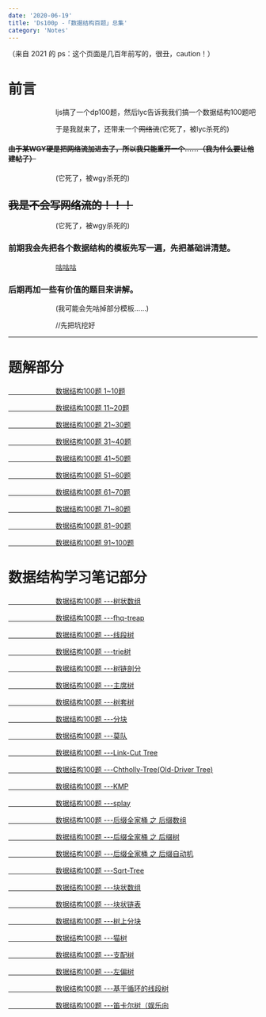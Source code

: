 ```yaml
---
date: '2020-06-19'
title: 'Ds100p -「数据结构百题」总集'
category: 'Notes'
---
```


（来自 2021 的 ps：这个页面是几百年前写的，很丑，caution！）

# 前言

$\qquad \qquad \qquad$ljs搞了一个dp100题，然后lyc告诉我我们搞一个数据结构100题吧

$\qquad \qquad \qquad$于是我就来了，还带来一个~~网络流~~(它死了，被lyc杀死的)

#### ~~由于某WGY硬是把网络流加进去了，所以我只能重开一个……（我为什么要让他建帖子）~~
$\qquad \qquad \qquad$(它死了，被wgy杀死的)
## ~~我是不会写网络流的！！！~~
$\qquad \qquad \qquad$(它死了，被wgy杀死的)
### 前期我会先把各个数据结构的模板先写一遍，先把基础讲清楚。

$\qquad \qquad \qquad$<a href = "https://image.baidu.com/search/index?tn=baiduimage&ct=201326592&lm=-1&cl=2&ie=gb18030&word=%B9%BE%B9%BE%B9%BE&fr=ala&ala=1&alatpl=adress&pos=0&hs=2&xthttps=111111" class="ui gray label">咕咕咕</a>

### 后期再加一些有价值的题目来讲解。

$\qquad \qquad \qquad$(我可能会先咕掉部分模板……)

$\qquad \qquad \qquad$//先把坑挖好


----

# 题解部分

[$\qquad \qquad \qquad$数据结构100题 1~10题](https://www.cnblogs.com/orchid-any/p/13695912.html)

[$\qquad \qquad \qquad$数据结构100题 11~20题](https://www.cnblogs.com/orchid-any/p/13696025.html)

[$\qquad \qquad \qquad$数据结构100题 21~30题](https://www.cnblogs.com/orchid-any/p/13696030.html)

[$\qquad \qquad \qquad$数据结构100题 31~40题](https://www.cnblogs.com/orchid-any/p/13696038.html)

[$\qquad \qquad \qquad$数据结构100题 41~50题](https://www.cnblogs.com/orchid-any/p/13696395.html)

[$\qquad \qquad \qquad$数据结构100题 51~60题](https://www.cnblogs.com/orchid-any/p/13696498.html)

[$\qquad \qquad \qquad$数据结构100题 61~70题](https://www.cnblogs.com/orchid-any/p/13696514.html)

[$\qquad \qquad \qquad$数据结构100题 71~80题](https://www.cnblogs.com/orchid-any/p/13696522.html)

[$\qquad \qquad \qquad$数据结构100题 81~90题](https://www.cnblogs.com/orchid-any/p/13696551.html)

[$\qquad \qquad \qquad$数据结构100题 91~100题](https://www.cnblogs.com/orchid-any/p/13696565.html)

# 数据结构学习笔记部分

[$\qquad \qquad \qquad$数据结构100题 ---树状数组](/2020/02/05/DS100P-BINARY-INDEXED-TREE/)

[$\qquad \qquad \qquad$数据结构100题 ---fhq-treap](/2020/02/06/DS100P-FHQ-TREAP/)

[$\qquad \qquad \qquad$数据结构100题 ---线段树](/2020/02/07/DS100P-SEGMENT-TREE/)

[$\qquad \qquad \qquad$数据结构100题 ---trie树](/2020/02/07/DS100P-TRIE/)

[$\qquad \qquad \qquad$数据结构100题 ---树链剖分](/2020/02/07/DS100P-TREE-CHAIN-SPLITTING/)

[$\qquad \qquad \qquad$数据结构100题 ---主席树](/2020/02/07/DS100P-CHAIRMAN-TREE/)

[$\qquad \qquad \qquad$数据结构100题 ---树套树](/2020/02/07/DS100P-TREE-COVER-TREE/)

[$\qquad \qquad \qquad$数据结构100题 ---分块](/2020/02/07/DS100P-FENKUAI/)

[$\qquad \qquad \qquad$数据结构100题 ---莫队](/2020/02/07/DS100P-MO-ALGORITHM/)

[$\qquad \qquad \qquad$数据结构100题 ---Link-Cut Tree](/2020/02/07/DS100P-LINK-CUT-TREE/)

[$\qquad \qquad \qquad$数据结构100题 ---Chtholly-Tree(Old-Driver Tree)](/2020/02/07/DS100P-CHTHOLLY-TREE/)

[$\qquad \qquad \qquad$数据结构100题 ---KMP](/2020/02/07/DS100P-KMP-STRING/)

[$\qquad \qquad \qquad$数据结构100题 ---splay](/2020/02/07/DS100P-SPLAY/)

[$\qquad \qquad \qquad$数据结构100题 ---后缀全家桶 之 后缀数组](/2020/02/07/DS100P-SUFFIX-ARRAY/)

[$\qquad \qquad \qquad$数据结构100题 ---后缀全家桶 之 后缀树](/2020/02/07/DS100P-SUFFIX-TREE/)

[$\qquad \qquad \qquad$数据结构100题 ---后缀全家桶 之 后缀自动机](/2020/02/07/DS100P-SUFFIX-AUTOMATON/)

[$\qquad \qquad \qquad$数据结构100题 ---Sqrt-Tree](/2020/02/07/DS100P-SQRT-TREE/)

[$\qquad \qquad \qquad$数据结构100题 ---块状数组](/2020/02/07/DS100P-BLOCK-ARRAY/)

[$\qquad \qquad \qquad$数据结构100题 ---块状链表](/2020/02/07/DS100P-BLOCK-LIST/)

[$\qquad \qquad \qquad$数据结构100题 ---树上分块](/2020/02/07/DS100P-BLOCK-LIST/)

[$\qquad \qquad \qquad$数据结构100题 ---猫树](/2020/02/08/DS100P-CAT-TREE/)

<!-- [$\qquad \qquad \qquad$数据结构100题 ---基环树](/2020/02/08/DS100P-BASE-RING-TREE/) -->

[$\qquad \qquad \qquad$数据结构100题 ---支配树](/2020/02/08/DS100P-DOMINATION-TREE/)

[$\qquad \qquad \qquad$数据结构100题 ---左偏树](/2020/02/08/DS100P-DOMINATION-TREE/)

<!-- [$\qquad \qquad \qquad$数据结构100题 ---环套树](/2020/02/08/DS100P-RING-TREE/) -->

<!-- [$\qquad \qquad \qquad$数据结构100题 ---虚树](/2020/02/08/DS100P-VIRTUAL-TREE/) -->

<!-- [$\qquad \qquad \qquad$数据结构100题 ---博弈树](/2020/02/08/DS100P-GAME-TREE/) -->

<!-- [$\qquad \qquad \qquad$数据结构100题 ---圆方树](/2020/02/08/DS100P-ROUND-SQUARE-TREE/) -->

[$\qquad \qquad \qquad$数据结构100题 ---基于循环的线段树](/2020/02/08/DS100P-SEGMENT-TREE-WITH-LOOP/)

[$\qquad \qquad \qquad$数据结构100题 ---笛卡尔树（娱乐向](/2020/02/08/DS100P-CARTESIAN-TREE/)